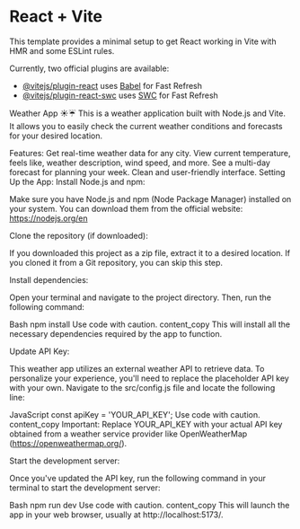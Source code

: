 # React + Vite

This template provides a minimal setup to get React working in Vite with HMR and some ESLint rules.

Currently, two official plugins are available:

- [@vitejs/plugin-react](https://github.com/vitejs/vite-plugin-react/blob/main/packages/plugin-react/README.md) uses [Babel](https://babeljs.io/) for Fast Refresh
- [@vitejs/plugin-react-swc](https://github.com/vitejs/vite-plugin-react-swc) uses [SWC](https://swc.rs/) for Fast Refresh

Weather App ☀️☔
This is a weather application built with Node.js and Vite. It allows you to easily check the current weather conditions and forecasts for your desired location.

Features:
Get real-time weather data for any city.
View current temperature, feels like, weather description, wind speed, and more.
See a multi-day forecast for planning your week.
Clean and user-friendly interface.
Setting Up the App:
Install Node.js and npm:

Make sure you have Node.js and npm (Node Package Manager) installed on your system. You can download them from the official website: https://nodejs.org/en

Clone the repository (if downloaded):

If you downloaded this project as a zip file, extract it to a desired location. If you cloned it from a Git repository, you can skip this step.

Install dependencies:

Open your terminal and navigate to the project directory. Then, run the following command:

Bash
npm install
Use code with caution.
content_copy
This will install all the necessary dependencies required by the app to function.

Update API Key:

This weather app utilizes an external weather API to retrieve data. To personalize your experience, you'll need to replace the placeholder API key with your own. Navigate to the src/config.js file and locate the following line:

JavaScript
const apiKey = 'YOUR_API_KEY';
Use code with caution.
content_copy
Important: Replace YOUR_API_KEY with your actual API key obtained from a weather service provider like OpenWeatherMap (https://openweathermap.org/).

Start the development server:

Once you've updated the API key, run the following command in your terminal to start the development server:

Bash
npm run dev
Use code with caution.
content_copy
This will launch the app in your web browser, usually at http://localhost:5173/.
